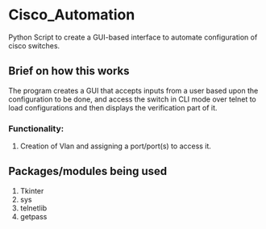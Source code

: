 # Cisco_Automation
Python Script to create a GUI-based interface to automate configuration of cisco switches. 

## Brief on how this works

The program creates a GUI that accepts inputs from a user based upon the configuration to be done, and access the switch in CLI mode over telnet to load configurations and then displays the verification part of it. 

### Functionality:

1. Creation of Vlan and assigning a port/port(s) to access it.

## Packages/modules being used
  1. Tkinter
  2. sys
  3. telnetlib
  4. getpass
